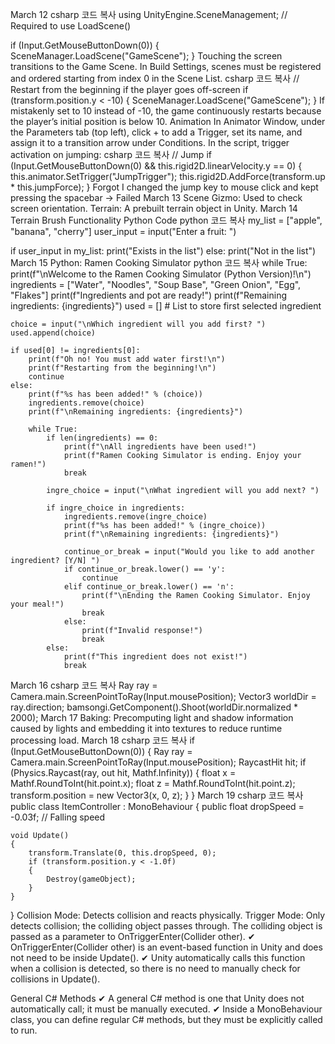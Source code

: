 March 12
csharp
코드 복사
using UnityEngine.SceneManagement; // Required to use LoadScene()

if (Input.GetMouseButtonDown(0))
{
    SceneManager.LoadScene("GameScene");
}
Touching the screen transitions to the Game Scene.
In Build Settings, scenes must be registered and ordered starting from index 0 in the Scene List.
csharp
코드 복사
// Restart from the beginning if the player goes off-screen
if (transform.position.y < -10)
{
    SceneManager.LoadScene("GameScene");
}
If mistakenly set to 10 instead of -10, the game continuously restarts because the player’s initial position is below 10.
Animation
In Animator Window, under the Parameters tab (top left), click + to add a Trigger, set its name, and assign it to a transition arrow under Conditions.
In the script, trigger activation on jumping:
csharp
코드 복사
// Jump
if (Input.GetMouseButtonDown(0) && this.rigid2D.linearVelocity.y == 0)
{
    this.animator.SetTrigger("JumpTrigger");
    this.rigid2D.AddForce(transform.up * this.jumpForce);
}
Forgot I changed the jump key to mouse click and kept pressing the spacebar → Failed
March 13
Scene Gizmo: Used to check screen orientation.
Terrain: A prebuilt terrain object in Unity.
March 14
Terrain Brush Functionality
Python Code
python
코드 복사
my_list = ["apple", "banana", "cherry"]
user_input = input("Enter a fruit: ")

if user_input in my_list:
    print("Exists in the list")
else:
    print("Not in the list")
March 15
Python: Ramen Cooking Simulator
python
코드 복사
while True:
    print(f"\nWelcome to the Ramen Cooking Simulator (Python Version)!\n")
    ingredients = ["Water", "Noodles", "Soup Base", "Green Onion", "Egg", "Flakes"]
    print(f"Ingredients and pot are ready!")
    print(f"Remaining ingredients: {ingredients}")
    used = []  # List to store first selected ingredient

    choice = input("\nWhich ingredient will you add first? ")
    used.append(choice)

    if used[0] != ingredients[0]:
        print(f"Oh no! You must add water first!\n")
        print(f"Restarting from the beginning!\n")
        continue
    else:
        print(f"%s has been added!" % (choice))
        ingredients.remove(choice)
        print(f"\nRemaining ingredients: {ingredients}")
        
        while True:
            if len(ingredients) == 0:
                print(f"\nAll ingredients have been used!")
                print(f"Ramen Cooking Simulator is ending. Enjoy your ramen!")
                break
                
            ingre_choice = input("\nWhat ingredient will you add next? ")

            if ingre_choice in ingredients:
                ingredients.remove(ingre_choice)
                print(f"%s has been added!" % (ingre_choice))
                print(f"\nRemaining ingredients: {ingredients}")

                continue_or_break = input("Would you like to add another ingredient? [Y/N] ")
                if continue_or_break.lower() == 'y':
                    continue
                elif continue_or_break.lower() == 'n':
                    print(f"\nEnding the Ramen Cooking Simulator. Enjoy your meal!")
                    break
                else:
                    print(f"Invalid response!")
                    break
            else:
                print(f"This ingredient does not exist!")
                break
March 16
csharp
코드 복사
Ray ray = Camera.main.ScreenPointToRay(Input.mousePosition);
Vector3 worldDir = ray.direction;
bamsongi.GetComponent<BamsongiController>().Shoot(worldDir.normalized * 2000);
March 17
Baking: Precomputing light and shadow information caused by lights and embedding it into textures to reduce runtime processing load.
March 18
csharp
코드 복사
if (Input.GetMouseButtonDown(0))
{
    Ray ray = Camera.main.ScreenPointToRay(Input.mousePosition);
    RaycastHit hit;
    if (Physics.Raycast(ray, out hit, Mathf.Infinity))
    {
        float x = Mathf.RoundToInt(hit.point.x);
        float z = Mathf.RoundToInt(hit.point.z);
        transform.position = new Vector3(x, 0, z);
    }
}
March 19
csharp
코드 복사
public class ItemController : MonoBehaviour
{
    public float dropSpeed = -0.03f; // Falling speed

    void Update()
    {
        transform.Translate(0, this.dropSpeed, 0); 
        if (transform.position.y < -1.0f)
        {
            Destroy(gameObject);
        }
    }
}
Collision Mode: Detects collision and reacts physically.
Trigger Mode: Only detects collision; the colliding object passes through.
The colliding object is passed as a parameter to OnTriggerEnter(Collider other).
✔ OnTriggerEnter(Collider other) is an event-based function in Unity and does not need to be inside Update().
✔ Unity automatically calls this function when a collision is detected, so there is no need to manually check for collisions in Update().

General C# Methods
✔ A general C# method is one that Unity does not automatically call; it must be manually executed.
✔ Inside a MonoBehaviour class, you can define regular C# methods, but they must be explicitly called to run.
